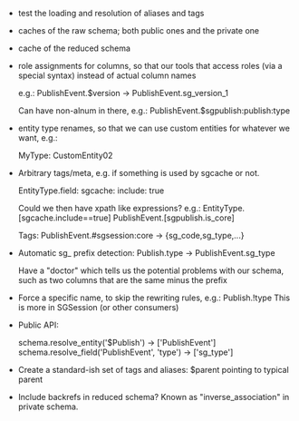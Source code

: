 
- test the loading and resolution of aliases and tags

- caches of the raw schema; both public ones and the private one
- cache of the reduced schema

- role assignments for columns, so that our tools that
  access roles (via a special syntax) instead of actual column names

  e.g.: PublishEvent.$version -> PublishEvent.sg_version_1

  Can have non-alnum in there, e.g.: PublishEvent.$sgpublish:publish:type

- entity type renames, so that we can use custom entities for
  whatever we want, e.g.:

  MyType: CustomEntity02

- Arbitrary tags/meta, e.g. if something is used by sgcache or not.
  
  EntityType.field: sgcache: include: true

  Could we then have xpath like expressions?
  e.g.: EntityType.[sgcache.include==true]
        PublishEvent.[sgpublish.is_core]

  Tags: PublishEvent.#sgsession:core -> {sg_code,sg_type,...}

- Automatic sg_ prefix detection:
  Publish.type -> PublishEvent.sg_type

  Have a "doctor" which tells us the potential problems with our schema,
  such as two columns that are the same minus the prefix

- Force a specific name, to skip the rewriting rules, e.g.: Publish.!type
  This is more in SGSession (or other consumers)


- Public API:

    schema.resolve_entity('$Publish') -> ['PublishEvent']
    schema.resolve_field('PublishEvent', 'type') -> ['sg_type']

- Create a standard-ish set of tags and aliases:
    $parent pointing to typical parent

- Include backrefs in reduced schema? Known as "inverse_association" in private
  schema.























